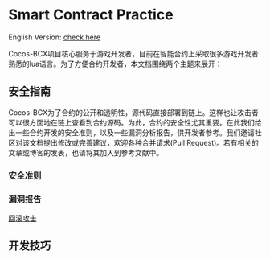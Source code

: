 # Smart Contract Practice
English Version: [check here](/README-EN.md)

Cocos-BCX项目核心服务于游戏开发者，目前在智能合约上采取很多游戏开发者熟悉的lua语言。为了方便合约开发者，本文档围绕两个主题来展开：

## 安全指南
Cocos-BCX为了合约的公开和透明性，源代码直接部署到链上。这样也让攻击者可以很方面地在链上查看到合约源码。为此，合约的安全性尤其重要。在此我们给出一些合约开发的安全准则，以及一些漏洞分析报告，供开发者参考。我们邀请社区对该文档提出修改或完善建议，欢迎各种合并请求(Pull Request)。若有相关的文章或博客的发表，也请将其加入到参考文献中。

### 安全准则

### 漏洞报告

[回滚攻击](/report/Rollback-Attack.md)



## 开发技巧

